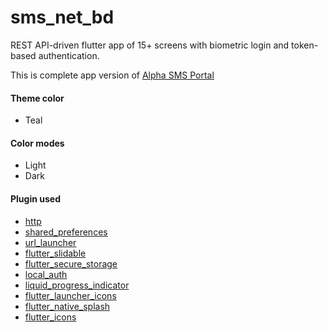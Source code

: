 # sms_net_bd

REST API-driven flutter app of 15+ screens with biometric login and token-based authentication.

This is complete app version of [Alpha SMS Portal](https://portal.sms.net.bd/)

#### Theme color
- Teal

#### Color modes
- Light
- Dark

#### Plugin used
- [http](https://pub.dev/packages/http)
- [shared_preferences](https://pub.dev/packages/shared_preferences)
- [url_launcher](https://pub.dev/packages/url_launcher)
- [flutter_slidable](https://pub.dev/packages/flutter_slidable)
- [flutter_secure_storage](https://pub.dev/packages/flutter_secure_storage)
- [local_auth](https://pub.dev/packages/local_auth)
- [liquid_progress_indicator](https://pub.dev/packages/liquid_progress_indicator)
- [flutter_launcher_icons](https://pub.dev/packages/flutter_launcher_icons)
- [flutter_native_splash](https://pub.dev/packages/flutter_native_splash)
- [flutter_icons](https://pub.dev/packages/flutter_launcher_icons)
